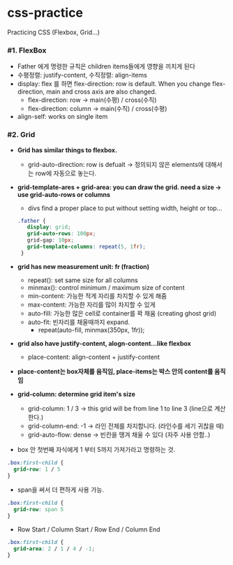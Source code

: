 # css-practice

Practicing CSS (Flexbox, Grid...)

### #1. FlexBox

  - Father 에게 명령한 규칙은 children items들에게 영향을 끼치게 된다
  - 수평정렬: justify-content, 수직정렬: align-items
  - display: flex 를 하면 flex-direction: row is default. When you change flex-direction, main and cross axis are also changed.
    - flex-direction: row -> main(수평) / cross(수직)
    - flex-direction: column -> main(수직) / cross(수평)
  - align-self: works on single item

  ### #2. Grid

  - **Grid has similar things to flexbox.**
    - grid-auto-direction: row is defualt -> 정의되지 않은 elements에 대해서는 row에 자동으로 놓는다.

  - **grid-template-ares + grid-area: you can draw the grid. need a size -> use grid-auto-rows or columns**
    - divs find a proper place to put without setting width, height or top...

    ```css
    .father {
       display: grid;
       grid-auto-rows: 100px;
       grid-gap: 10px;
       grid-template-columns: repeat(5, 1fr);
     }
    ```

  - **grid has new measurement unit: fr (fraction)**
    - repeat(): set same size for all columns
    - minmax(): control minimum / maximum size of content
    - min-content: 가능한 적게 자리를 차지할 수 있게 해줌
    - max-content: 가능한 자리를 많이 차지할 수 있게
    - auto-fill: 가능한 많은 cell로 container를 꽉 채움 (creating ghost grid)
    - auto-fit: 빈자리를 채울때까지 expand.
      - repeat(auto-fill, minmax(350px, 1fr));

  - **grid also have justify-content, alogn-content...like flexbox**
    - place-content:  align-content + justify-content 

  - **place-content는 box자체를 움직임, place-items는 박스 안의 content를 움직임**

  - **grid-column: determine grid item's size**
    - grid-column: 1 / 3 -> this grid will be from line 1 to line 3 (line으로 계산한다.)
    - grid-column-end: -1 -> 라인 전체를 차지합니다. (라인수를 세기 귀찮을 때)
    - grid-auto-flow: dense -> 빈칸을 땡겨 채울 수 있다 (자주 사용 안함..)

  - box 안 첫번째 자식에게 1 부터 5까지 가져가라고 명령하는 것.
```css
.box:first-child {
  grid-row: 1 / 5
}
```
- span을 써서 더 편하게 사용 가능.
```css
.box:first-child {
  grid-row: span 5
}
```

- Row Start / Column Start / Row End / Column End
```css
.box:first-child {
  grid-area: 2 / 1 / 4 / -1;
}
```
